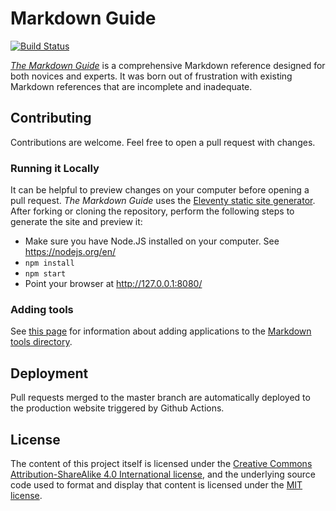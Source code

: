 # Markdown Guide

[![Build Status](https://github.com/mattcone/markdown-guide/workflows/tests/badge.svg?branch=master)](https://github.com/mattcone/markdown-guide/actions)

*[The Markdown Guide](https://www.markdownguide.org)* is a comprehensive Markdown reference designed for both novices and experts. It was born out of frustration with existing Markdown references that are incomplete and inadequate.

## Contributing

Contributions are welcome. Feel free to open a pull request with changes.

### Running it Locally

It can be helpful to preview changes on your computer before opening a pull request. *The Markdown Guide* uses the [Eleventy static site generator](http://11ty.dev/). After forking or cloning the repository, perform the following steps to generate the site and preview it:

- Make sure you have Node.JS installed on your computer. See https://nodejs.org/en/
- `npm install`
- `npm start`
- Point your browser at http://127.0.0.1:8080/

### Adding tools

See [this page](https://github.com/mattcone/markdown-guide/wiki/Markdown-tool-directory) for information about adding applications to the [Markdown tools directory](https://www.markdownguide.org/tools/).

## Deployment

Pull requests merged to the master branch are automatically deployed to the production website triggered by Github Actions.

## License

The content of this project itself is licensed under the [Creative Commons Attribution-ShareAlike 4.0 International license](https://creativecommons.org/licenses/by-sa/4.0/), and the underlying source code used to format and display that content is licensed under the [MIT license](LICENSE.txt).
